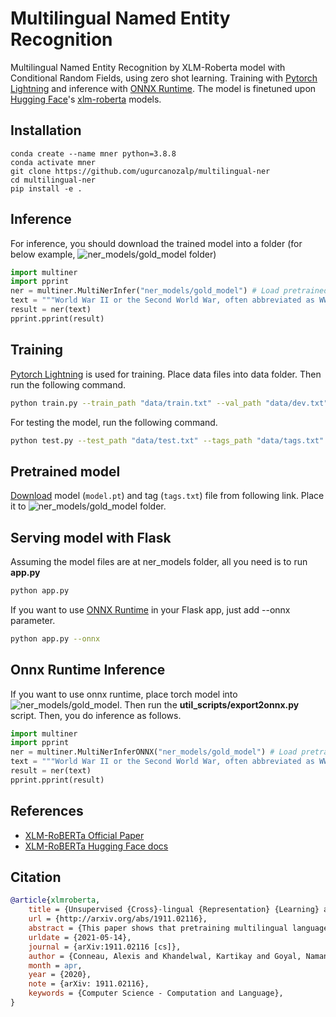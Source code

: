 # Multilingual Named Entity Recognition
Multilingual Named Entity Recognition by XLM-Roberta model with Conditional Random Fields, using zero shot learning. Training with [Pytorch Lightning](https://www.pytorchlightning.ai/) and inference with [ONNX Runtime](https://www.onnxruntime.ai/). The model is finetuned upon [Hugging Face](https://huggingface.co/)'s [xlm-roberta](https://huggingface.co/xlm-roberta-base) models.

## Installation
```
conda create --name mner python=3.8.8
conda activate mner
git clone https://github.com/ugurcanozalp/multilingual-ner
cd multilingual-ner
pip install -e .
```

## Inference
For inference, you should download the trained model into a folder (for below example, 
![ner_models/gold_model](/ner_models/gold_model) folder)
```python
import multiner
import pprint
ner = multiner.MultiNerInfer("ner_models/gold_model") # Load pretrained model.
text = """World War II or the Second World War, often abbreviated as WWII or WW2, was a global war that lasted from 1939 to 1945. It involved the vast majority of the world's countries—including all the great powers—forming two opposing military alliances: the Allies and the Axis. In a state of total war, directly involving more than 100 million personnel from more than 30 countries, the major participants threw their entire economic, industrial, and scientific capabilities behind the war effort, blurring the distinction between civilian and military resources. World War II was the deadliest conflict in human history, resulting in 70 to 85 million fatalities, with more civilians than military personnel killed. Tens of millions of people died due to genocides (including the Holocaust), premeditated death from starvation, massacres, and disease. Aircraft played a major role in the conflict, including in strategic bombing of population centres, the development of nuclear weapons, and the only two uses of such in war. """
result = ner(text)
pprint.pprint(result)
```

## Training
[Pytorch Lightning](https://www.pytorchlightning.ai/) is used for training. Place data files into data folder. Then run the following command.
```bash
python train.py --train_path "data/train.txt" --val_path "data/dev.txt" --test_path "data/test.txt" --tags_path "data/tags.txt" --gpus 1
```
For testing the model, run the following command.
```bash
python test.py --test_path "data/test.txt" --tags_path "data/tags.txt" --gpus 1
```

## Pretrained model
[Download](https://drive.google.com/drive/folders/1JMNN9TJWd2oPAl8db1PX-VvXmZMw9h0z?usp=sharing) model (`model.pt`) and tag (`tags.txt`) file from following link. Place it to ![ner_models/gold_model](/ner_models/gold_model) folder. 

## Serving model with Flask
Assuming the model files are at ner_models folder, all you need is to run **app.py**
```bash
python app.py
```

If you want to use [ONNX Runtime](https://www.onnxruntime.ai/) in your Flask app, just add --onnx parameter.
```bash
python app.py --onnx
```

## Onnx Runtime Inference
If you want to use onnx runtime, place torch model into ![ner_models/gold_model](/ner_models/gold_model). Then run the **util_scripts/export2onnx.py** script. Then, you do inference as follows.

```python
import multiner
import pprint
ner = multiner.MultiNerInferONNX("ner_models/gold_model") # Load pretrained model.
text = """World War II or the Second World War, often abbreviated as WWII or WW2, was a global war that lasted from 1939 to 1945. It involved the vast majority of the world's countries—including all the great powers—forming two opposing military alliances: the Allies and the Axis. In a state of total war, directly involving more than 100 million personnel from more than 30 countries, the major participants threw their entire economic, industrial, and scientific capabilities behind the war effort, blurring the distinction between civilian and military resources. World War II was the deadliest conflict in human history, resulting in 70 to 85 million fatalities, with more civilians than military personnel killed. Tens of millions of people died due to genocides (including the Holocaust), premeditated death from starvation, massacres, and disease. Aircraft played a major role in the conflict, including in strategic bombing of population centres, the development of nuclear weapons, and the only two uses of such in war. """
result = ner(text)
pprint.pprint(result)
```

## References
- [XLM-RoBERTa Official Paper](https://arxiv.org/pdf/1911.02116.pdf)
- [XLM-RoBERTa Hugging Face docs](https://huggingface.co/transformers/model_doc/xlmroberta.html)

## Citation

```bibtex
@article{xlmroberta,
	title = {Unsupervised {Cross}-lingual {Representation} {Learning} at {Scale}},
	url = {http://arxiv.org/abs/1911.02116},
	abstract = {This paper shows that pretraining multilingual language models at scale leads to significant performance gains for a wide range of cross-lingual transfer tasks. We train a Transformer-based masked language model on one hundred languages, using more than two terabytes of filtered CommonCrawl data. Our model, dubbed XLM-R, significantly outperforms multilingual BERT (mBERT) on a variety of cross-lingual benchmarks, including +14.6\% average accuracy on XNLI, +13\% average F1 score on MLQA, and +2.4\% F1 score on NER. XLM-R performs particularly well on low-resource languages, improving 15.7\% in XNLI accuracy for Swahili and 11.4\% for Urdu over previous XLM models. We also present a detailed empirical analysis of the key factors that are required to achieve these gains, including the trade-offs between (1) positive transfer and capacity dilution and (2) the performance of high and low resource languages at scale. Finally, we show, for the first time, the possibility of multilingual modeling without sacrificing per-language performance; XLM-R is very competitive with strong monolingual models on the GLUE and XNLI benchmarks. We will make our code, data and models publicly available.},
	urldate = {2021-05-14},
	journal = {arXiv:1911.02116 [cs]},
	author = {Conneau, Alexis and Khandelwal, Kartikay and Goyal, Naman and Chaudhary, Vishrav and Wenzek, Guillaume and Guzmán, Francisco and Grave, Edouard and Ott, Myle and Zettlemoyer, Luke and Stoyanov, Veselin},
	month = apr,
	year = {2020},
	note = {arXiv: 1911.02116},
	keywords = {Computer Science - Computation and Language},
}
```
